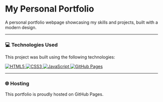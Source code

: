 # My Personal Portfolio

A personal portfolio webpage showcasing my skills and projects, built with a modern design.

---

### 💻 Technologies Used

This project was built using the following technologies:

<p>
  <a href="https://developer.mozilla.org/en-US/docs/Web/HTML" target="_blank" rel="noopener noreferrer">
    <img src="https://img.shields.io/badge/-HTML5-E34F26?style=flat-square&logo=html5&logoColor=white" alt="HTML5" />
  </a>
  <a href="https://developer.mozilla.org/en-US/docs/Web/CSS" target="_blank" rel="noopener noreferrer">
    <img src="https://img.shields.io/badge/-CSS3-1572B6?style=flat-square&logo=css3&logoColor=white" alt="CSS3" />
  </a>
  <a href="https://developer.mozilla.org/en-US/docs/Web/JavaScript" target="_blank" rel="noopener noreferrer">
    <img src="https://img.shields.io/badge/-JavaScript-F7DF1E?style=flat-square&logo=javascript&logoColor=black" alt="JavaScript" />
  </a>
  <a href="https://docs.github.com/en/pages/getting-started-with-github-pages" target="_blank" rel="noopener noreferrer">
    <img src="https://img.shields.io/badge/-GitHub%20Pages-222222?style=flat-square&logo=github&logoColor=white" alt="GitHub Pages" />
  </a>
</p>

---

### 🌐 Hosting

This portfolio is proudly hosted on GitHub Pages.
